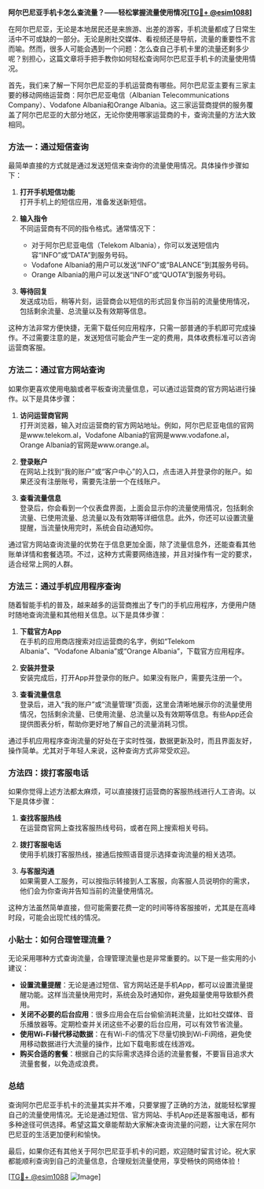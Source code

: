 **阿尔巴尼亚手机卡怎么查流量？——轻松掌握流量使用情况[[TG💪+ @esim1088](https://t.me/s/esim1088)]**

在阿尔巴尼亚，无论是本地居民还是来旅游、出差的游客，手机流量都成了日常生活中不可或缺的一部分。无论是刷社交媒体、看视频还是导航，流量的重要性不言而喻。然而，很多人可能会遇到一个问题：怎么查自己手机卡里的流量还剩多少呢？别担心，这篇文章将手把手教你如何轻松查询阿尔巴尼亚手机卡的流量使用情况。

首先，我们来了解一下阿尔巴尼亚的手机运营商有哪些。阿尔巴尼亚主要有三家主要的移动网络运营商：阿尔巴尼亚电信（Albanian Telecommunications Company）、Vodafone Albania和Orange Albania。这三家运营商提供的服务覆盖了阿尔巴尼亚的大部分地区，无论你使用哪家运营商的卡，查询流量的方法大致相同。

### 方法一：通过短信查询

最简单直接的方式就是通过发送短信来查询你的流量使用情况。具体操作步骤如下：

1. **打开手机短信功能**  
   打开手机上的短信应用，准备发送新短信。

2. **输入指令**  
   不同运营商有不同的指令格式。通常情况下：
   - 对于阿尔巴尼亚电信（Telekom Albania），你可以发送短信内容“INFO”或“DATA”到服务号码。
   - Vodafone Albania的用户可以发送“INFO”或“BALANCE”到其服务号码。
   - Orange Albania的用户可以发送“INFO”或“QUOTA”到服务号码。

3. **等待回复**  
   发送成功后，稍等片刻，运营商会以短信的形式回复你当前的流量使用情况，包括剩余流量、总流量以及有效期等信息。

这种方法非常方便快捷，无需下载任何应用程序，只需一部普通的手机即可完成操作。不过需要注意的是，发送短信可能会产生一定的费用，具体收费标准可以咨询运营商客服。

### 方法二：通过官方网站查询

如果你更喜欢使用电脑或者平板查询流量信息，可以通过运营商的官方网站进行操作。以下是具体步骤：

1. **访问运营商官网**  
   打开浏览器，输入对应运营商的官方网站地址。例如，阿尔巴尼亚电信的官网是www.telekom.al，Vodafone Albania的官网是www.vodafone.al，Orange Albania的官网是www.orange.al。

2. **登录账户**  
   在网站上找到“我的账户”或“客户中心”的入口，点击进入并登录你的账户。如果还没有注册账号，需要先注册一个在线账户。

3. **查看流量信息**  
   登录后，你会看到一个仪表盘界面，上面会显示你的流量使用情况，包括剩余流量、已使用流量、总流量以及有效期等详细信息。此外，你还可以设置流量提醒，当流量快用完时，系统会自动通知你。

通过官方网站查询流量的优势在于信息更加全面，除了流量信息外，还能查看其他账单详情和套餐选项。不过，这种方式需要网络连接，并且对操作有一定的要求，适合经常上网的人群。

### 方法三：通过手机应用程序查询

随着智能手机的普及，越来越多的运营商推出了专门的手机应用程序，方便用户随时随地查询流量和其他相关信息。以下是具体步骤：

1. **下载官方App**  
   在手机的应用商店搜索对应运营商的名字，例如“Telekom Albania”、“Vodafone Albania”或“Orange Albania”，下载官方应用程序。

2. **安装并登录**  
   安装完成后，打开App并登录你的账户。如果没有账户，需要先注册一个。

3. **查看流量信息**  
   登录后，进入“我的账户”或“流量管理”页面，这里会清晰地展示你的流量使用情况，包括剩余流量、已使用流量、总流量以及有效期等信息。有些App还会提供图表分析，帮助你更好地了解自己的流量消耗习惯。

通过手机应用程序查询流量的好处在于实时性强，数据更新及时，而且界面友好，操作简单。尤其对于年轻人来说，这种查询方式非常受欢迎。

### 方法四：拨打客服电话

如果你觉得上述方法都太麻烦，可以直接拨打运营商的客服热线进行人工咨询。以下是具体步骤：

1. **查找客服热线**  
   在运营商官网上查找客服热线号码，或者在网上搜索相关号码。

2. **拨打客服电话**  
   使用手机拨打客服热线，接通后按照语音提示选择查询流量的相关选项。

3. **与客服沟通**  
   如果需要人工服务，可以按指示转接到人工客服，向客服人员说明你的需求，他们会为你查询并告知当前的流量使用情况。

这种方法虽然简单直接，但可能需要花费一定的时间等待客服接听，尤其是在高峰时段，可能会出现忙线的情况。

### 小贴士：如何合理管理流量？

无论采用哪种方式查询流量，合理管理流量也是非常重要的。以下是一些实用的小建议：

- **设置流量提醒**：无论是通过短信、官方网站还是手机App，都可以设置流量提醒功能。这样当流量快用完时，系统会及时通知你，避免超量使用导致额外费用。
- **关闭不必要的后台应用**：很多应用会在后台偷偷消耗流量，比如社交媒体、音乐播放器等。定期检查并关闭这些不必要的后台应用，可以有效节省流量。
- **使用Wi-Fi替代移动数据**：在有Wi-Fi的情况下尽量切换到Wi-Fi网络，避免使用移动数据进行大流量的操作，比如下载电影或在线游戏。
- **购买合适的套餐**：根据自己的实际需求选择合适的流量套餐，不要盲目追求大流量套餐，以免造成浪费。

### 总结

查询阿尔巴尼亚手机卡的流量其实并不难，只要掌握了正确的方法，就能轻松掌握自己的流量使用情况。无论是通过短信、官方网站、手机App还是客服电话，都有多种途径可供选择。希望这篇文章能帮助大家解决查询流量的问题，让大家在阿尔巴尼亚的生活更加便利和愉快。

最后，如果你还有其他关于阿尔巴尼亚手机卡的问题，欢迎随时留言讨论。祝大家都能顺利查询到自己的流量信息，合理规划流量使用，享受畅快的网络体验！

[[TG💪+ @esim1088](https://t.me/s/esim1088) ![Image](https://i.postimg.cc/4NQfJmqS/Snipaste-2025-05-13-00-14-12.png)]